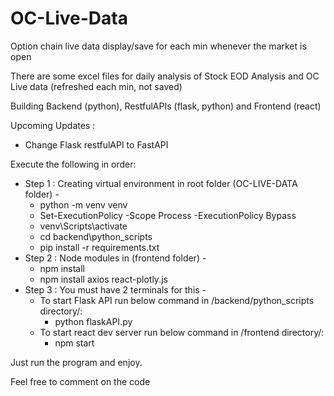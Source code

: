 # OC-Live-Data
Option chain live data display/save for each min whenever the market is open

There are some excel files for daily analysis of Stock EOD Analysis and OC Live data (refreshed each min, not saved)

Building Backend (python), RestfulAPIs (flask, python) and Frontend (react)

Upcoming Updates :
- Change Flask restfulAPI to FastAPI


Execute the following in order:

- Step 1 : Creating virtual environment in root folder (OC-LIVE-DATA folder) -
    - python -m venv venv
    - Set-ExecutionPolicy -Scope Process -ExecutionPolicy Bypass
    - venv\Scripts\activate
    - cd backend\python_scripts
    - pip install -r requirements.txt
- Step 2 : Node modules in (frontend folder) -
    - npm install
    - npm install axios react-plotly.js
- Step 3 : You must have 2 terminals for this -
    - To start Flask API run below command in /backend/python_scripts directory/:
        - python flaskAPI.py 
    - To start react dev server run below command in /frontend directory/:
        - npm start


Just run the program and enjoy.

Feel free to comment on the code